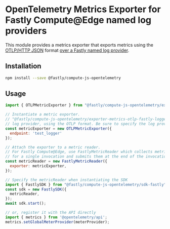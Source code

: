 # OpenTelemetry Metrics Exporter for Fastly Compute@Edge named log providers

This module provides a metrics exporter that exports metrics using the
[OTLP/HTTP JSON](https://github.com/open-telemetry/opentelemetry-specification/blob/main/specification/protocol/otlp.md#otlphttp) format
[over a Fastly named log provider](https://developer.fastly.com/learning/integrations/logging).

## Installation

```bash
npm install --save @fastly/compute-js-opentelemetry
```

## Usage

```javascript
import { OTLPMetricExporter } from "@fastly/compute-js-opentelemetry/exporter-metrics-otlp-fastly-logger";

// Instantiate a metric exporter.
// "@fastly/compute-js-opentelemetry/exporter-metrics-otlp-fastly-logger" sends metrics data to the named
// log provider, using the OTLP format. Be sure to specify the log provider, rather than a URL.
const metricExporter = new OTLPMetricExporter({
  endpoint: 'test_logger'
});

// Attach the exporter to a metric reader.
// For Fastly Compute@Edge, use FastlyMetricReader which collects metrics
// for a single invocation and submits them at the end of the invocation.
const metricReader = new FastlyMetricReader({
  exporter: metricExporter,
});

// Specify the metricReader when instantiating the SDK
import { FastlySDK } from "@fastly/compute-js-opentelemetry/sdk-fastly";
const sdk = new FastlySDK({
  metricReader,
});
await sdk.start();

// or, register it with the API directly
import { metrics } from '@opentelemetry/api';
metrics.setGlobalMeterProvider(meterProvider);
```
